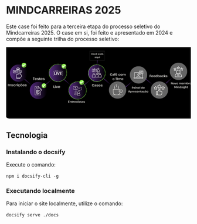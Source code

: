 # MINDCARREIRAS 2025

Este case foi feito para a terceira etapa do processo seletivo do Mindcarreiras 2025. O case em si, foi feito e apresentado em 2024 e compõe a seguinte trilha do processo seletivo:

![processo seletivo da Minsight](https://github.com/vitorfleonardo/CaseMindcarreiras2025/blob/main/docs/assets/etapa.png?raw=true)

## Tecnologia

### Instalando o docsify

Execute o comando:

```shell
npm i docsify-cli -g
```

### Executando localmente

Para iniciar o site localmente, utilize o comando:

```shell
docsify serve ./docs
```
